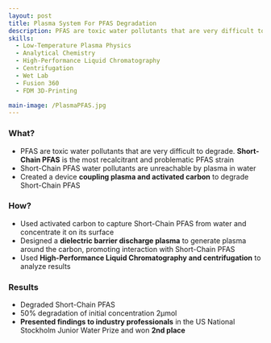 ```yaml
---
layout: post
title: Plasma System For PFAS Degradation
description: PFAS are toxic water pollutants that are very difficult to degrade. Created a device to degrade Short-Chain PFAS, the most recalcitrant and problematic PFAS strain.
skills: 
  - Low-Temperature Plasma Physics
  - Analytical Chemistry
  - High-Performance Liquid Chromatography
  - Centrifugation
  - Wet Lab
  - Fusion 360
  - FDM 3D-Printing

main-image: /PlasmaPFAS.jpg
---
```


### **What?**
 - PFAS are toxic water pollutants that are very difficult to degrade. **Short-Chain PFAS** is the most recalcitrant and problematic PFAS strain
 - Short-Chain PFAS water pollutants are unreachable by plasma in water
 - Created a device **coupling plasma and activated carbon** to degrade Short-Chain PFAS


### **How?**
 - Used activated carbon to capture Short-Chain PFAS from water and concentrate it on its surface
 - Designed a **dielectric barrier discharge plasma** to generate plasma around the carbon, promoting interaction with Short-Chain PFAS
 - Used **High-Performance Liquid Chromatography and centrifugation** to analyze results


### **Results**
- Degraded Short-Chain PFAS
- 50% degradation of initial concentration 2μmol
- **Presented findings to industry professionals** in the US National Stockholm Junior Water Prize and won **2nd place**


